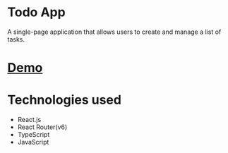 # Todo App
A single-page application that allows users to create and manage a list of tasks.

# [Demo]()

# Technologies used
- React.js
- React Router(v6)
- TypeScript
- JavaScript